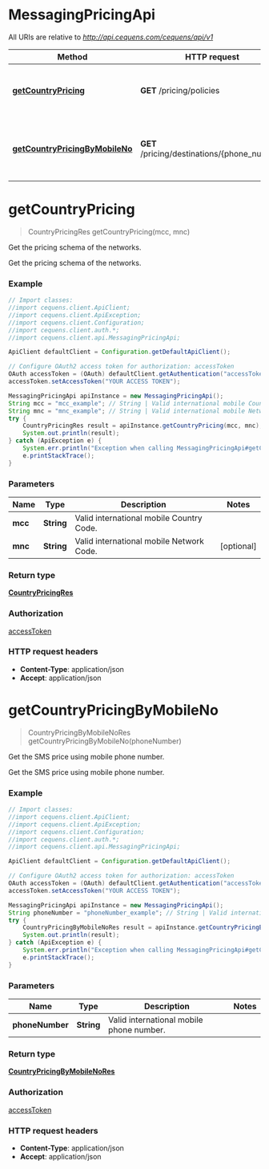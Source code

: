 # MessagingPricingApi

All URIs are relative to *http://api.cequens.com/cequens/api/v1*

Method | HTTP request | Description
------------- | ------------- | -------------
[**getCountryPricing**](MessagingPricingApi.md#getCountryPricing) | **GET** /pricing/policies | Get the pricing schema of the networks.
[**getCountryPricingByMobileNo**](MessagingPricingApi.md#getCountryPricingByMobileNo) | **GET** /pricing/destinations/{phone_number} | Get the SMS price using mobile phone number.


<a name="getCountryPricing"></a>
# **getCountryPricing**
> CountryPricingRes getCountryPricing(mcc, mnc)

Get the pricing schema of the networks.

Get the pricing schema of the networks.

### Example
```java
// Import classes:
//import cequens.client.ApiClient;
//import cequens.client.ApiException;
//import cequens.client.Configuration;
//import cequens.client.auth.*;
//import cequens.client.api.MessagingPricingApi;

ApiClient defaultClient = Configuration.getDefaultApiClient();

// Configure OAuth2 access token for authorization: accessToken
OAuth accessToken = (OAuth) defaultClient.getAuthentication("accessToken");
accessToken.setAccessToken("YOUR ACCESS TOKEN");

MessagingPricingApi apiInstance = new MessagingPricingApi();
String mcc = "mcc_example"; // String | Valid international mobile Country Code.
String mnc = "mnc_example"; // String | Valid international mobile Network Code.
try {
    CountryPricingRes result = apiInstance.getCountryPricing(mcc, mnc);
    System.out.println(result);
} catch (ApiException e) {
    System.err.println("Exception when calling MessagingPricingApi#getCountryPricing");
    e.printStackTrace();
}
```

### Parameters

Name | Type | Description  | Notes
------------- | ------------- | ------------- | -------------
 **mcc** | **String**| Valid international mobile Country Code. |
 **mnc** | **String**| Valid international mobile Network Code. | [optional]

### Return type

[**CountryPricingRes**](CountryPricingRes.md)

### Authorization

[accessToken](../README.md#accessToken)

### HTTP request headers

 - **Content-Type**: application/json
 - **Accept**: application/json

<a name="getCountryPricingByMobileNo"></a>
# **getCountryPricingByMobileNo**
> CountryPricingByMobileNoRes getCountryPricingByMobileNo(phoneNumber)

Get the SMS price using mobile phone number.

Get the SMS price using mobile phone number.

### Example
```java
// Import classes:
//import cequens.client.ApiClient;
//import cequens.client.ApiException;
//import cequens.client.Configuration;
//import cequens.client.auth.*;
//import cequens.client.api.MessagingPricingApi;

ApiClient defaultClient = Configuration.getDefaultApiClient();

// Configure OAuth2 access token for authorization: accessToken
OAuth accessToken = (OAuth) defaultClient.getAuthentication("accessToken");
accessToken.setAccessToken("YOUR ACCESS TOKEN");

MessagingPricingApi apiInstance = new MessagingPricingApi();
String phoneNumber = "phoneNumber_example"; // String | Valid international mobile phone number.
try {
    CountryPricingByMobileNoRes result = apiInstance.getCountryPricingByMobileNo(phoneNumber);
    System.out.println(result);
} catch (ApiException e) {
    System.err.println("Exception when calling MessagingPricingApi#getCountryPricingByMobileNo");
    e.printStackTrace();
}
```

### Parameters

Name | Type | Description  | Notes
------------- | ------------- | ------------- | -------------
 **phoneNumber** | **String**| Valid international mobile phone number. |

### Return type

[**CountryPricingByMobileNoRes**](CountryPricingByMobileNoRes.md)

### Authorization

[accessToken](../README.md#accessToken)

### HTTP request headers

 - **Content-Type**: application/json
 - **Accept**: application/json

